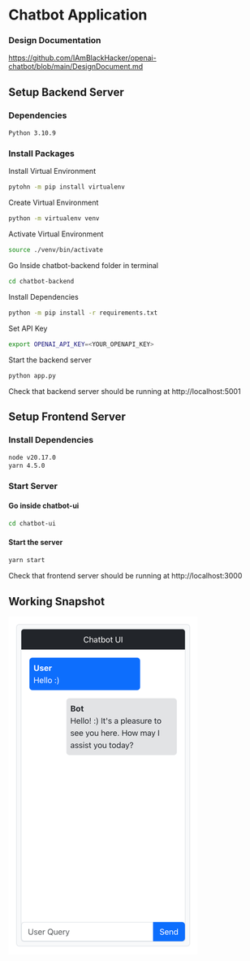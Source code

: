 # Chatbot Application

### Design Documentation
https://github.com/IAmBlackHacker/openai-chatbot/blob/main/DesignDocument.md

## Setup Backend Server
### Dependencies
```
Python 3.10.9
```

### Install Packages
Install Virtual Environment
```bash
pytohn -m pip install virtualenv
```

Create Virtual Environment
```bash
python -m virtualenv venv
```

Activate Virtual Environment
```bash
source ./venv/bin/activate
```

Go Inside chatbot-backend folder in terminal
```bash
cd chatbot-backend
```

Install Dependencies
```bash
python -m pip install -r requirements.txt
```

Set API Key
```bash
export OPENAI_API_KEY=<YOUR_OPENAPI_KEY>
```

Start the backend server
```bash
python app.py
```

Check that backend server should be running at http://localhost:5001

## Setup Frontend Server
### Install Dependencies
```
node v20.17.0
yarn 4.5.0
```

### Start Server
#### Go inside chatbot-ui
```bash
cd chatbot-ui
```

#### Start the server
```bash
yarn start
```

Check that frontend server should be running at http://localhost:3000

## Working Snapshot
![img.png](images/img.png)
